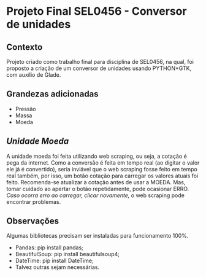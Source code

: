# Projeto Final SEL0456 - Conversor de unidades

## Contexto
Projeto criado como trabalho final para disciplina de SEL0456, na qual, foi proposto a criação de um conversor de unidades usando PYTHON+GTK, com auxílio de Glade.

## Grandezas adicionadas
 - Pressão
 - Massa
 - Moeda
 
## *Unidade Moeda*
A unidade moeda foi feita utilizando web scraping, ou seja, a cotação é pega da internet. Como a conversão é feita em tempo real (ao digitar o valor ele já é convertido), seria inviável que o web scraping fosse feito em tempo real também, por isso, um botão cotação para carregar os valores atuais foi feito. Recomenda-se atualizar a cotação antes de usar a MOEDA. Mas, tomar cuidado ao apertar o botão repetidamente, pode ocasionar ERRO. *Caso ocorra erro ao carregar, clicar novamente,* o web scraping pode encontrar problemas.
 
## Observações
Algumas bibliotecas precisam ser instaladas para funcionamento 100%.
 - Pandas: pip install pandas;
 - BeautifulSoup: pip install beautifulsoup4;
 - DateTime: pip install DateTime;
 - Talvez outras sejam necessárias.
